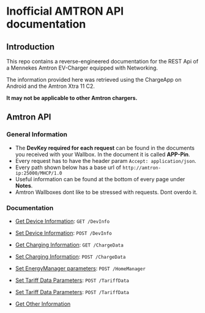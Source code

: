 # Inofficial AMTRON API documentation

## Introduction

This repo contains a reverse-engineered documentation for the REST Api of a Mennekes Amtron
EV-Charger equipped with Networking.

The information provided here was retrieved using the ChargeApp on Android and the Amtron Xtra 11 C2.

**It may not be applicable to other Amtron chargers.**

## Amtron API

### General Information

* The **DevKey required for each request** can be found in the documents you received with your Wallbox.
In the document it is called **APP-Pin**.
* Every request has to have the header param `Accept: application/json`.
* Every path shown below has a base url of `http://amtron-ip:25000/MHCP/1.0`
* Useful information can be found at the bottom of every page under **Notes**.
* Amtron Wallboxes dont like to be stressed with requests. Dont overdo it.

### Documentation

* [Get Device Information](./docs/api/DevInfo/get.md): `GET /DevInfo`
* [Set Device Information](./docs/api/DevInfo/post.md): `POST /DevInfo`

* [Get Charging Information](./docs/api/ChargeData/get.md): `GET /ChargeData`
* [Set Charging Information](./docs/api/ChargeData/post.md): `POST /ChargeData`

* [Set EnergyManager parameters](./docs/api/HomeManager/post.md): `POST /HomeManager`

* [Set Tariff Data Parameters](./docs/api/TariffData/post.md): `POST /TariffData`
* [Set Tariff Data Parameters](./docs/api/TariffData/post.md): `POST /TariffData`
* [Get Other Information](./docs/api/Info/get.md)
